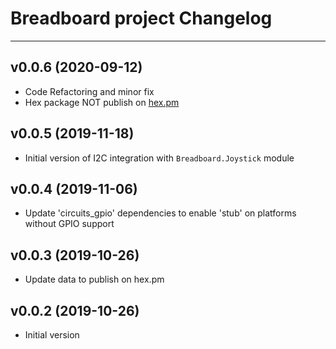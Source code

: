 # Breadboard project Changelog

___
## v0.0.6 (2020-09-12)
* Code Refactoring and minor fix
* Hex package NOT publish on [hex.pm](https://hex.pm)

## v0.0.5 (2019-11-18)
* Initial version of I2C integration with `Breadboard.Joystick` module

## v0.0.4 (2019-11-06)
* Update 'circuits_gpio' dependencies to enable 'stub' on platforms without GPIO support

## v0.0.3 (2019-10-26)
* Update data to publish on hex.pm

## v0.0.2 (2019-10-26)
* Initial version
